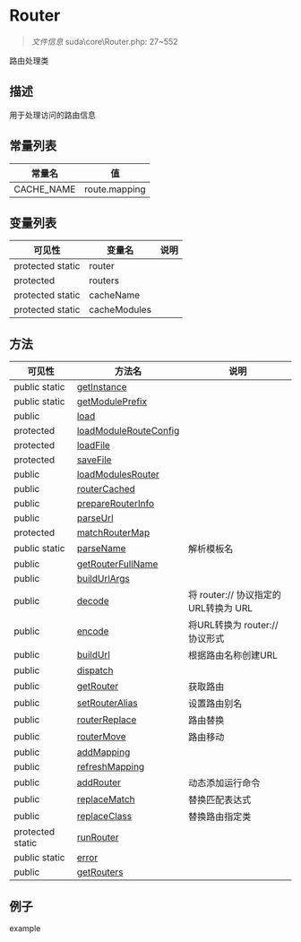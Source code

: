 #  Router 

> *文件信息* suda\core\Router.php: 27~552


路由处理类


## 描述



用于处理访问的路由信息
## 常量列表
| 常量名  |  值|
|--------|----|
|CACHE_NAME | route.mapping | 


## 变量列表
| 可见性 |  变量名   | 说明 |
|--------|----|------|
| protected  static  | router | | 
| protected    | routers | | 
| protected  static  | cacheName | | 
| protected  static  | cacheModules | | 

## 方法

| 可见性 | 方法名 | 说明 |
|--------|-------|------|
|  public  static|[getInstance](Router/getInstance.md) |  |
|  public  static|[getModulePrefix](Router/getModulePrefix.md) |  |
|  public  |[load](Router/load.md) |  |
|  protected  |[loadModuleRouteConfig](Router/loadModuleRouteConfig.md) |  |
|  protected  |[loadFile](Router/loadFile.md) |  |
|  protected  |[saveFile](Router/saveFile.md) |  |
|  public  |[loadModulesRouter](Router/loadModulesRouter.md) |  |
|  public  |[routerCached](Router/routerCached.md) |  |
|  public  |[prepareRouterInfo](Router/prepareRouterInfo.md) |  |
|  public  |[parseUrl](Router/parseUrl.md) |  |
|  protected  |[matchRouterMap](Router/matchRouterMap.md) |  |
|  public  static|[parseName](Router/parseName.md) | 解析模板名 |
|  public  |[getRouterFullName](Router/getRouterFullName.md) |  |
|  public  |[buildUrlArgs](Router/buildUrlArgs.md) |  |
|  public  |[decode](Router/decode.md) | 将 router:// 协议指定的URL转换为 URL |
|  public  |[encode](Router/encode.md) | 将URL转换为 router:// 协议形式 |
|  public  |[buildUrl](Router/buildUrl.md) | 根据路由名称创建URL |
|  public  |[dispatch](Router/dispatch.md) |  |
|  public  |[getRouter](Router/getRouter.md) | 获取路由 |
|  public  |[setRouterAlias](Router/setRouterAlias.md) | 设置路由别名 |
|  public  |[routerReplace](Router/routerReplace.md) | 路由替换 |
|  public  |[routerMove](Router/routerMove.md) | 路由移动 |
|  public  |[addMapping](Router/addMapping.md) |  |
|  public  |[refreshMapping](Router/refreshMapping.md) |  |
|  public  |[addRouter](Router/addRouter.md) | 动态添加运行命令 |
|  public  |[replaceMatch](Router/replaceMatch.md) | 替换匹配表达式 |
|  public  |[replaceClass](Router/replaceClass.md) | 替换路由指定类 |
|  protected  static|[runRouter](Router/runRouter.md) |  |
|  public  static|[error](Router/error.md) |  |
|  public  |[getRouters](Router/getRouters.md) |  |
 

## 例子

example